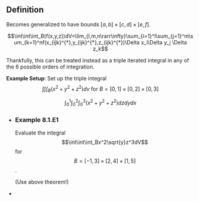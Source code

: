 ## Definition
Becomes generalized to have bounds $[a,b] \times [c,d] \times [e,f]$.

$$\int\int\int_B(f(x,y,z))dV=\lim_{l,m,n\rarr\infty}\sum_{i=1}^l\sum_{j=1}^m\sum_{k=1}^nf(x_{ijk}^{*},y_{ijk}^{*},z_{ijk}^{*})\Delta x_i\Delta y_j \Delta z_k$$

Thankfully, this can be treated instead as a triple iterated integral in any of the 6 possible orders of integration.

**Example Setup**:
Set up the triple integral $$\int\int\int_B(x^2+y^2+z^2)dv\text{ for }B = [0,1]\times[0,2]\times[0,3]$$

$$\int_0^1\int_0^2\int_0^3(x^2+y^2+z^2)dzdydx$$
- ### Example 8.1.E1
  Evaluate the integral $$\int\int\int_Bx^2\sqrt{y}z^3dV$$ for $$B = [-1,3]\times[2,4]\times[1,5]$$.
  
  (Use above theorem!)
-